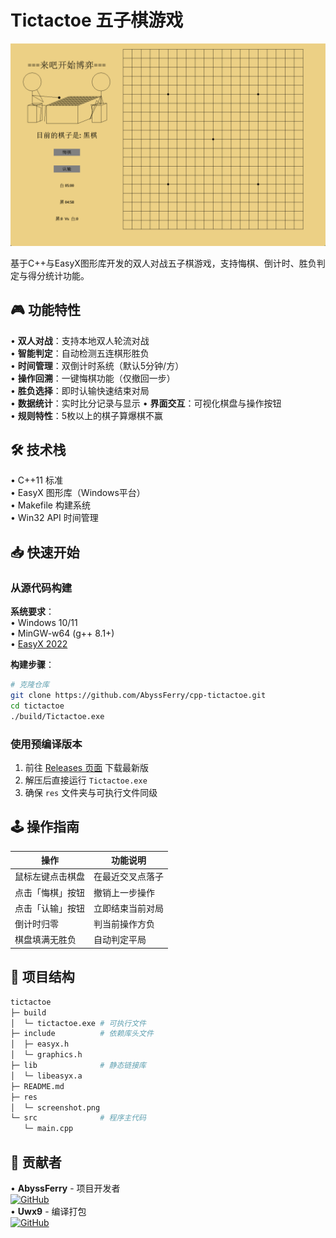 # Tictactoe 五子棋游戏

![alt text](res/screenshot.png)

基于C++与EasyX图形库开发的双人对战五子棋游戏，支持悔棋、倒计时、胜负判定与得分统计功能。

## 🎮 功能特性  

• **双人对战**：支持本地双人轮流对战  
• **智能判定**：自动检测五连棋形胜负  
• **时间管理**：双倒计时系统（默认5分钟/方）  
• **操作回溯**：一键悔棋功能（仅撤回一步）  
• **胜负选择**：即时认输快速结束对局  
• **数据统计**：实时比分记录与显示 
• **界面交互**：可视化棋盘与操作按钮  
• **规则特性**：5枚以上的棋子算爆棋不赢
## 🛠️ 技术栈  

• C++11 标准  
• EasyX 图形库（Windows平台）  
• Makefile 构建系统  
• Win32 API 时间管理  

## 📥 快速开始

### 从源代码构建

**系统要求**：  
• Windows 10/11  
• MinGW-w64 (g++ 8.1+)  
• [EasyX 2022](https://easyx.cn)  

**构建步骤**：
```bash
# 克隆仓库
git clone https://github.com/AbyssFerry/cpp-tictactoe.git
cd tictactoe
./build/Tictactoe.exe
```

### 使用预编译版本

1. 前往 [Releases 页面](https://github.com/AbyssFerry/tictactoe/releases) 下载最新版
2. 解压后直接运行 `Tictactoe.exe`
3. 确保 `res` 文件夹与可执行文件同级

## 🕹️ 操作指南

| 操作                | 功能说明               |
|---------------------|-----------------------|
| 鼠标左键点击棋盘    | 在最近交叉点落子       |
| 点击「悔棋」按钮    | 撤销上一步操作         |
| 点击「认输」按钮    | 立即结束当前对局       |
| 倒计时归零          | 判当前操作方负         |
| 棋盘填满无胜负      | 自动判定平局           |

## 📁 项目结构

```bash
tictactoe
├─ build
│  └─ tictactoe.exe # 可执行文件
├─ include          # 依赖库头文件
│  ├─ easyx.h   
│  └─ graphics.h
├─ lib              # 静态链接库
│  └─ libeasyx.a
├─ README.md
├─ res
│  └─ screenshot.png
└─ src              # 程序主代码
   └─ main.cpp
```

## 👥 贡献者

• **AbyssFerry** - 项目开发者  
  [![GitHub](https://img.shields.io/badge/GitHub-@AbyssFerry-blue)](https://github.com/AbyssFerry)  
• **Uwx9** - 编译打包  
  [![GitHub](https://img.shields.io/badge/GitHub-@Unique9-blue)](https://github.com/Uwx9)  
